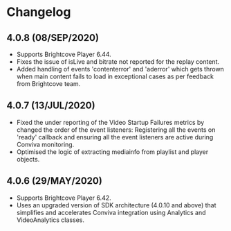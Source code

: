 
# Changelog

## 4.0.8 (08/SEP/2020)
* Supports Brightcove Player 6.44.
* Fixes the issue of isLive and bitrate not reported for the replay content.
* Added handling of events 'contenterror' and 'aderror' which gets thrown when main content fails to load in exceptional cases as per feedback from Brightcove team.

## 4.0.7 (13/JUL/2020)
* Fixed the under reporting of the Video Startup Failures metrics by changed the order of the event listeners: Registering all the events on 'ready' callback and ensuring all the event listeners are active during Conviva monitoring.
* Optimised the logic of extracting mediainfo from playlist and player objects.


## 4.0.6 (29/MAY/2020)
* Supports Brightcove Player 6.42.
* Uses an upgraded version of SDK architecture (4.0.10 and above) that simplifies and accelerates Conviva integration using Analytics and VideoAnalytics classes.
